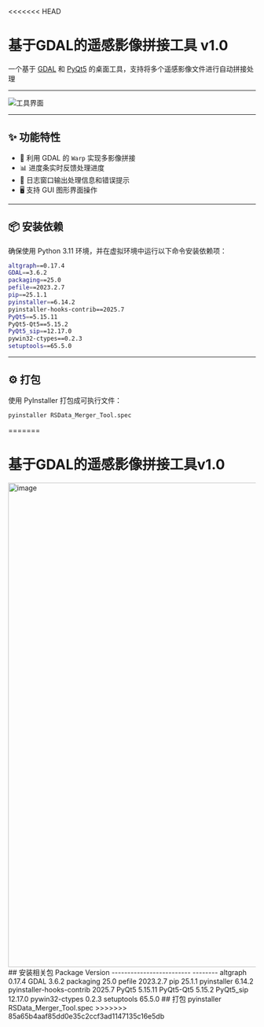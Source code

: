 <<<<<<< HEAD
# 基于GDAL的遥感影像拼接工具 v1.0

一个基于 [GDAL](https://gdal.org/) 和 [PyQt5](https://www.riverbankcomputing.com/software/pyqt/intro) 的桌面工具，支持将多个遥感影像文件进行自动拼接处理  

---
![工具界面](https://github.com/user-attachments/assets/8972130b-1845-40d0-8c47-a41008a1672d)

---

## ✨ 功能特性

- 🔗 利用 GDAL 的 `Warp` 实现多影像拼接
- 📊 进度条实时反馈处理进度
- 💬 日志窗口输出处理信息和错误提示
- 🖥️ 支持 GUI 图形界面操作

---

## 📦 安装依赖

确保使用 Python 3.11 环境，并在虚拟环境中运行以下命令安装依赖项：

```bash
altgraph==0.17.4
GDAL==3.6.2
packaging==25.0
pefile==2023.2.7
pip==25.1.1
pyinstaller==6.14.2
pyinstaller-hooks-contrib==2025.7
PyQt5==5.15.11
PyQt5-Qt5==5.15.2
PyQt5_sip==12.17.0
pywin32-ctypes==0.2.3
setuptools==65.5.0
```
--- 

## ⚙️ 打包
使用 PyInstaller 打包成可执行文件：

```bash
pyinstaller RSData_Merger_Tool.spec
```

=======
# 基于GDAL的遥感影像拼接工具v1.0
<img width="604" height="985" alt="image" src="https://github.com/user-attachments/assets/8972130b-1845-40d0-8c47-a41008a1672d" />  
## 安装相关包
Package                   Version  
------------------------- --------  
altgraph                  0.17.4  
GDAL                      3.6.2  
packaging                 25.0
pefile                    2023.2.7  
pip                       25.1.1  
pyinstaller               6.14.2  
pyinstaller-hooks-contrib 2025.7  
PyQt5                     5.15.11  
PyQt5-Qt5                 5.15.2  
PyQt5_sip                 12.17.0  
pywin32-ctypes            0.2.3  
setuptools                65.5.0  
## 打包
pyinstaller RSData_Merger_Tool.spec
>>>>>>> 85a65b4aaf85dd0e35c2ccf3ad1147135c16e5db
